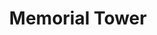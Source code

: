 ---
events:
- audio_id: sa-rwb-020
  building: Memorial Tower
  categories: memorial-tower
  description: Student Government organized a march to protest NC State's financial
    involvement in South Africa. The anti-apartheid march began outside the African
    American Cultural Center (later West Dunn Building) and ended at the Memorial
    Tower. Approximately 75 students participated in the march.
  event_decade: '1980'
  event_id: '50'
  excerpt: Student Government organized a march to protest NC State's financial involvement
    in South Africa. The anti-apartheid march began outside the African American Cultural
    Center (later West Dunn Building) and ended at the Memorial Tower. Approximately
    75 students participated in the march.
  image id (orig): '0004516'
  image_caption: Memorial Bell Tower
  image_id: '0004516'
  image_link: https://d.lib.ncsu.edu/collections/catalog/0004516
  redirect_from: /events/55/index.html
  start_date: 01/01/1987
  title: Anti-Apartheid March
  year: '1987'
- building: Memorial Tower
  categories: memorial-tower
  description: A group of NC State students joined with students from Shaw University
    to protest racial segregation policies in effect at the State Theater on Salisbury
    Street.
  event_decade: '1960'
  event_id: '96'
  excerpt: A group of NC State students joined with students from Shaw University
    to protest racial segregation policies in effect at the State Theater on Salisbury
    Street.
  iiif_crop: https://iiif.lib.ncsu.edu/iiif/technician-v47n76-1963-05-01_0001/135,2965,1862,2677/full/0/default.jpg
  image_type: Cropped IIIF Image
  start_date: 5/1/1963
  title: Protest over racial segregation
  year: '1963'
lat: '35.786098'
layout: post
leafleticon: /demostite/assets/leaflet/img/belltower.svg
lng: '-78.663498'
order: 2
permalink: places/memorial-tower/
place: memorial-tower
title: Memorial Tower

---
